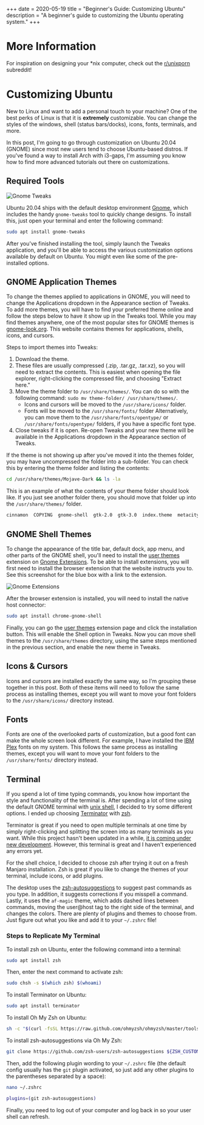+++
date = 2020-05-19
title = "Beginner's Guide: Customizing Ubuntu"
description = "A beginner's guide to customizing the Ubuntu operating system."
+++

# More Information

For inspiration on designing your *nix computer, check out the
[r/unixporn](https://libredd.it/r/unixporn) subreddit!

# Customizing Ubuntu

New to Linux and want to add a personal touch to your machine? One of
the best perks of Linux is that it is **extremely** customizable. You
can change the styles of the windows, shell (status bars/docks), icons,
fonts, terminals, and more.

In this post, I'm going to go through customization on Ubuntu 20.04
(GNOME) since most new users tend to choose Ubuntu-based distros. If
you've found a way to install Arch with i3-gaps, I'm assuming you know
how to find more advanced tutorials out there on customizations.

## Required Tools

![Gnome
Tweaks](https://img.cleberg.net/blog/20200519-customizing-ubuntu/gnome-tweaks-min.png)

Ubuntu 20.04 ships with the default desktop environment
[Gnome](https://www.gnome.org/), which includes the handy
`gnome-tweaks` tool to quickly change designs. To install
this, just open your terminal and enter the following command:

```sh
sudo apt install gnome-tweaks
```

After you've finished installing the tool, simply launch the Tweaks
application, and you'll be able to access the various customization
options available by default on Ubuntu. You might even like some of the
pre-installed options.

## GNOME Application Themes

To change the themes applied to applications in GNOME, you will need to
change the Applications dropdown in the Appearance section of Tweaks. To
add more themes, you will have to find your preferred theme online and
follow the steps below to have it show up in the Tweaks tool. While you
may find themes anywhere, one of the most popular sites for GNOME themes
is [gnome-look.org](https://www.gnome-look.org/). This website contains
themes for applications, shells, icons, and cursors.

Steps to import themes into Tweaks:

1.  Download the theme.
2.  These files are usually compressed (.zip, .tar.gz, .tar.xz), so you
    will need to extract the contents. This is easiest when opening the
    file explorer, right-clicking the compressed file, and choosing
    "Extract here."
3.  Move the theme folder to `/usr/share/themes/`. You can do
    so with the following command:
    `sudo mv theme-folder/ /usr/share/themes/`.
    -   Icons and cursors will be moved to the
        `/usr/share/icons/` folder.
    -   Fonts will be moved to the `/usr/share/fonts/` folder
        Alternatively, you can move them to the
        `/usr/share/fonts/opentype/` or
        `/usr/share/fonts/opentype/` folders, if you have a
        specific font type.
4.  Close tweaks if it is open. Re-open Tweaks and your new theme will
    be available in the Applications dropdown in the Appearance section
    of Tweaks.

If the theme is not showing up after you've moved it into the themes
folder, you may have uncompressed the folder into a sub-folder. You can
check this by entering the theme folder and listing the contents:

```sh
cd /usr/share/themes/Mojave-Dark && ls -la
```

This is an example of what the contents of your theme folder should look
like. If you just see another folder there, you should move that folder
up into the `/usr/share/themes/` folder.

```sh
cinnamon  COPYING  gnome-shell  gtk-2.0  gtk-3.0  index.theme  metacity-1  plank  xfwm4
```

## GNOME Shell Themes

To change the appearance of the title bar, default dock, app menu, and
other parts of the GNOME shell, you'll need to install the [user
themes](https://extensions.gnome.org/extension/19/user-themes/)
extension on [Gnome Extensions](https://extensions.gnome.org/). To be
able to install extensions, you will first need to install the browser
extension that the website instructs you to. See this screenshot for the
blue box with a link to the extension.

![Gnome
Extensions](https://img.cleberg.net/blog/20200519-customizing-ubuntu/gnome-extensions-min.png)

After the browser extension is installed, you will need to install the
native host connector:

```sh
sudo apt install chrome-gnome-shell
```

Finally, you can go the [user
themes](https://extensions.gnome.org/extension/19/user-themes/)
extension page and click the installation button. This will enable the
Shell option in Tweaks. Now you can move shell themes to the
`/usr/share/themes` directory, using the same steps mentioned
in the previous section, and enable the new theme in Tweaks.

## Icons & Cursors

Icons and cursors are installed exactly the same way, so I'm grouping
these together in this post. Both of these items will need to follow the
same process as installing themes, except you will want to move your
font folders to the `/usr/share/icons/` directory instead.

## Fonts

Fonts are one of the overlooked parts of customization, but a good font
can make the whole screen look different. For example, I have installed
the [IBM Plex](https://github.com/IBM/plex/releases) fonts on my system.
This follows the same process as installing themes, except you will want
to move your font folders to the `/usr/share/fonts/`
directory instead.

## Terminal

If you spend a lot of time typing commands, you know how important the
style and functionality of the terminal is. After spending a lot of time
using the default GNOME terminal with [unix
shell](https://en.wikipedia.org/wiki/Bash_(Unix_shell)), I decided to
try some different options. I ended up choosing
[Terminator](https://terminator-gtk3.readthedocs.io/en/latest/) with
[zsh](https://en.wikipedia.org/wiki/Z_shell).

Terminator is great if you need to open multiple terminals at one time
by simply right-clicking and splitting the screen into as many terminals
as you want. While this project hasn't been updated in a while, [it is
coming under new
development](https://github.com/gnome-terminator/terminator/issues/1).
However, this terminal is great and I haven't experienced any errors
yet.

For the shell choice, I decided to choose zsh after trying it out on a
fresh Manjaro installation. Zsh is great if you like to change the
themes of your terminal, include icons, or add plugins.

The desktop uses the
[zsh-autosuggestions](https://github.com/zsh-users/zsh-autosuggestions)
to suggest past commands as you type. In addition, it suggests
corrections if you misspell a command. Lastly, it uses the
`af-magic` theme, which adds dashed lines between commands,
moving the user@host tag to the right side of the terminal, and changes
the colors. There are plenty of plugins and themes to choose from. Just
figure out what you like and add it to your `~/.zshrc` file!

### Steps to Replicate My Terminal

To install zsh on Ubuntu, enter the following command into a terminal:

```sh
sudo apt install zsh
```

Then, enter the next command to activate zsh:

```sh
sudo chsh -s $(which zsh) $(whoami)
```

To install Terminator on Ubuntu:

```sh
sudo apt install terminator
```

To install Oh My Zsh on Ubuntu:

```sh
sh -c "$(curl -fsSL https://raw.github.com/ohmyzsh/ohmyzsh/master/tools/install.sh)"
```

To install zsh-autosuggestions via Oh My Zsh:

```sh
git clone https://github.com/zsh-users/zsh-autosuggestions ${ZSH_CUSTOM:-~/.oh-my-zsh/custom}/plugins/zsh-autosuggestions
```

Then, add the following plugin wording to your `~/.zshrc`
file (the default config usually has the `git` plugin
activated, so just add any other plugins to the parentheses separated by
a space):

```sh
nano ~/.zshrc
```

```sh
plugins=(git zsh-autosuggestions)
```

Finally, you need to log out of your computer and log back in so your
user shell can refresh.
